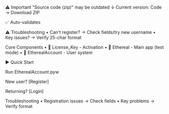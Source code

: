 ⚠️ Important
"Source code (zip)" may be outdated
↓ Current version: Code → Download ZIP

✅ Auto-validates

⚠️ Troubleshooting
• Can't register? → Check fields/try new username
• Key issues? → Verify 25-char format



Core Components
• 🔑 License_Key - Activation
• 📱 Ethereal - Main app (test mode)
• 👥 EtherealAccount - User system


▶️ Quick Start

Run EtherealAccount.pyw

New user? [Register]

Returning? [Login]


 Troubleshooting
• Registration issues → Check fields
• Key problems → Verify format
